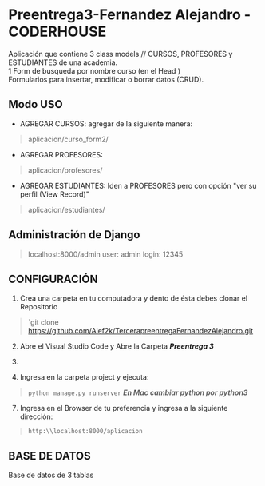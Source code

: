 # Preentrega3-Fernandez Alejandro - CODERHOUSE

Aplicación que contiene 3 class models // CURSOS, PROFESORES y ESTUDIANTES de una academia. <br>
1 Form de busqueda por nombre curso (en el Head )<br>
Formularios para insertar, modificar o borrar datos (CRUD).

## Modo USO
- AGREGAR CURSOS: agregar de la siguiente manera:
> aplicacion/curso_form2/

- AGREGAR PROFESORES: 
> aplicacion/profesores/

- AGREGAR ESTUDIANTES:
Iden a PROFESORES pero con opción "ver su perfil (View Record)"
> aplicacion/estudiantes/

## Administración de Django
> localhost:8000/admin
user: admin
login: 12345


## CONFIGURACIÓN

1. Crea una carpeta en tu computadora y dento de ésta debes clonar el Repositorio

> `git clone https://github.com/Alef2k/TercerapreentregaFernandezAlejandro.git

2. Abre el Visual Studio Code y Abre la Carpeta ***Preentrega 3***

3. 





6. Ingresa en la carpeta project y ejecuta: 

> `python manage.py runserver`
    ***En Mac cambiar python por python3***

7. Ingresa en el Browser de tu preferencia y ingresa a la siguiente dirección: 

> `http:\\localhost:8000/aplicacion`

## BASE DE DATOS
Base de datos de 3 tablas 



